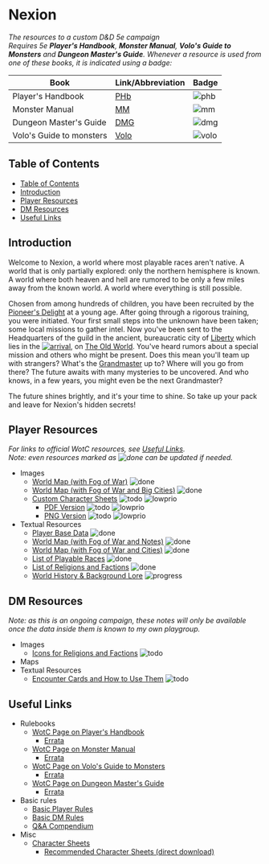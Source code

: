 # Nexion
*The resources to a custom D&D 5e campaign*  
*Requires 5e **Player's Handbook**, **Monster Manual**, **Volo's Guide to Monsters** and **Dungeon Master's Guide**. Whenever a resource is used from one of these books, it is indicated using a badge:*

Book | Link/Abbreviation | Badge
 --- | --- | ---
Player's Handbook | [PHb][link_phb] | ![phb]
Monster Manual | [MM][link_mm] | ![mm]
Dungeon Master's Guide | [DMG][link_dmg] | ![dmg]
Volo's Guide to monsters | [Volo][link_volo] | ![volo]

## Table of Contents
 - [Table of Contents](./README.md#table-of-contents)
 - [Introduction](./README.md#introduction)
 - [Player Resources](./README.md#player-resources)
 - [DM Resources](./README.md#dm-resources)
 - [Useful Links](./README.md#useful-links)

## Introduction
Welcome to Nexion, a world where most playable races aren't native. A world that is only partially explored: only the northern hemisphere is known. A world where both heaven and hell are rumored to be only a few miles away from the known world. A world where everything is still possible.

Chosen from among hundreds of children, you have been recruited by the [Pioneer's Delight](./player/factions.md#pioneers-delight) at a young age. After going through a rigorous training, you were initiated. Your first small steps into the unknown have been taken; some local missions to gather intel. Now you've been sent to the Headquarters of the guild in the ancient, bureaucratic city of [Liberty](./player/world_fow_cities.md#liberty) which lies in the [![arrival]](./player/world_fow.md#arrival-plains), on [The Old World](./player/world_fow.md#the-old-world). You've heard rumors about a special mission and others who might be present. Does this mean you'll team up with strangers? What's the [Grandmaster](./player/factions.md#pioneers-delight) up to? Where will you go from there? The future awaits with many mysteries to be uncovered. And who knows, in a few years, you might even be the next Grandmaster?

The future shines brightly, and it's your time to shine. So take up your pack and leave for Nexion's hidden secrets!

## Player Resources
*For links to official WotC resources, see [Useful Links](./README.md#useful-links).*  
*Note: even resources marked as ![done] can be updated if needed.*
 - Images
    - [World Map (with Fog of War)](./imgs/world_fow.png) ![done]
    - [World Map (with Fog of War and Big Cities)](./imgs/world_fow_cities.png) ![done]
    - [Custom Character Sheets](./player/charsheets.md) ![todo] ![lowprio]
      - [PDF Version](./res/sheets.pdf) ![todo] ![lowprio]
      - [PNG Version](./res/sheets.png) ![todo] ![lowprio]
 - Textual Resources
    - [Player Base Data](./player/base.md) ![done]
    - [World Map (with Fog of War and Notes)](./player/world_fow.md) ![done]
    - [World Map (with Fog of War and Cities)](./player/world_fow_cities.md) ![done]
    - [List of Playable Races](./player/races.md) ![done]
    - [List of Religions and Factions](./player/factions.md) ![done]
    - [World History & Background Lore](./player/world-hist.md) ![progress]

## DM Resources
*Note: as this is an ongoing campaign, these notes will only be available once the data inside them is known to my own playgroup.*
  - Images
    - [Icons for Religions and Factions](./dm/icons_relfact.md) ![todo]
  - Maps
  - Textual Resources
    - [Encounter Cards and How to Use Them](./dm/enc_cards.md) ![todo]

## Useful Links
 - Rulebooks
     - [WotC Page on Player's Handbook][link_phb]
         - [Errata](https://media.wizards.com/2020/dnd/downloads/PH-Errata.pdf)
     - [WotC Page on Monster Manual][link_mm]
         - [Errata](https://media.wizards.com/2018/dnd/downloads/MM-Errata.pdf)
     - [WotC Page on Volo's Guide to Monsters][link_volo]
         - [Errata](https://media.wizards.com/2017/dnd/downloads/VGtM-Errata.pdf)
     - [WotC Page on Dungeon Master's Guide][link_dmg]
         - [Errata](https://media.wizards.com/2018/dnd/downloads/DMG-Errata.pdf)
 - Basic rules
     - [Basic Player Rules](https://dnd.wizards.com/products/tabletop/players-basic-rules)
     - [Basic DM Rules](https://dnd.wizards.com/products/tabletop/dm-basic-rules)
     - [Q&A Compendium](https://media.wizards.com/2019/dnd/downloads/SA-Compendium.pdf)
 - Misc
     - [Character Sheets](https://dnd.wizards.com/charactersheets)
         - [Recommended Character Sheets (direct download)](https://media.wizards.com/2014/downloads/dnd/5E_CHARACTERSHEETSV3.ZIP)

[//]: # (links)
[link_phb]: https://dnd.wizards.com/products/tabletop-games/rpg-products/rpg_playershandbook
[link_mm]: https://dnd.wizards.com/products/tabletop-games/rpg-products/monster-manual
[link_volo]: https://dnd.wizards.com/products/tabletop-games/rpg-products/volos-guide-to-monsters
[link_dmg]: https://dnd.wizards.com/products/tabletop-games/rpg-products/dungeon-masters-guide

[phb]: https://img.shields.io/badge/resource-PHb-orange
[mm]: https://img.shields.io/badge/resource-MM-blue
[volo]: https://img.shields.io/badge/resource-Volo-lightgrey
[dmg]: https://img.shields.io/badge/resource-DMG-purple

[todo]: https://img.shields.io/badge/Status-To_Do-important
[progress]: https://img.shields.io/badge/Status-In_Progress-informational
[done]: https://img.shields.io/badge/status-Finished-success
[lowprio]: https://img.shields.io/badge/-Low_Priority-lightgrey

[arrival]: https://img.shields.io/badge/-Arrival_Plains-green
